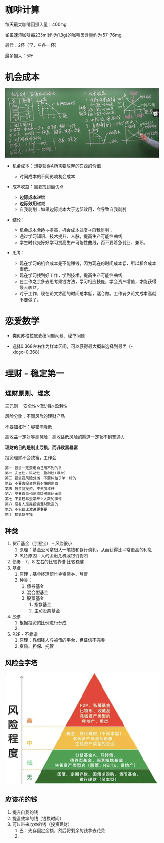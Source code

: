 # 咖啡计算

每天最大咖啡因摄入量：400mg

雀巢速溶咖啡每236ml(约为1.8g)的咖啡因含量约为 57–76mg

最佳：2杯（早、午各一杯）

最多摄入：5杯

# 机会成本

![image-20210207154302593](/img/in-post/20_07/image-20210207154302593.png)

- 机会成本：想要获得A所需要放弃的东西的价值
  - 时间成本的不同影响机会成本
- 成本收益：需要找到最优点
  - **边际成本**递增
  - **边际效用**递减
  - 自我剥削：如果边际成本大于边际效用，会导致自我剥削

- 结论：

  - 机会成本合适→提高，机会成本过度→自我剥削；
  - 通过学习知识、技术提升、人脉，提高生产可能性曲线
  - 学生时代先好好学习提高生产可能性曲线，而不要着急创业、兼职。

- 思考：

  - 现在学习的机会成本是不能赚钱，因为现在的时间成本低，所以机会成本很低。
  - 现在学习找到好工作，学到技术，提高生产可能性曲线
  - 在工作之余多去思考赚钱方法，学习相应技能，学会资产增值，才能获得最大收益。
  - 对于工作，现在论文方面的时间成本低，适合做。工作前夕论文成本高就不要做了。

# 恋爱数学

- 类似苏格拉底麦穗问题问题、秘书问题

- 选择0.368左右作为样本区间，可以获得最大概率选择到最优（-xlogx=0.368）

# 理财 - 稳定第一

## 理财原则、理念

三元则： 安全性>流动性>盈利性

风险分散：不同风险的理财产品

不要加杠杆：容错率降低

高收益一定对等高风险：高收益低风险的渠道一定轮不到普通人

**理财的目的是制止亏损，而非致富暴富**

投资理财不会致富，工作会

```
第一 投资一定要用自己用不到的钱
第二 安全性，流动性，盈利性(最次)
第三 投资要风险分摊，不要纠结于单一标的
第四 不要去投资你看不懂的东西
第五 投资就投资，不要加杠杆
第六 不要盲目相信高回报率的东西
第七 不要轻易去学专业人数的操作
第八 没有人是靠投资理财致富的
第九 不犯错比激进更重要
第十 犯错趁年轻
```







## 种类

1. 货币基金（余额宝） -  风险很小
   1. 原理：基金公司拿很大一笔钱和银行谈判，从而获得比平常更高的利息
   2. 风险原因：大的金融危机或银行倒闭
2. 债券 - 7、8   左右的比较靠谱 比较稳健
3. 基金
   1. 原理：基金经理帮忙投资债券、股票
   2. 种类：
      1. 债券基金
      2. 混合型基金
      3. 股票基金
         1. 指数基金
         2. 主动股票基金
4. 股票
   1. 根据投资的比例进行分成 
   2. 
5. P2P - 不靠谱
   1. 原理：靠借钱人与被借的平台，但征信不完善
   2. 资质、担保、托管

## 风险金字塔

![image-20210830111416209](/img/in-post/20_07/image-20210830111416209.png)





## 应该花的钱

1. 提升自我的钱
2. 提高效率的钱（钱换时间）
3. 可以带来收益的钱（投资理财）
   1. 巴：先存固定金额，然后将剩余的钱拿去花费
   2. ​	









































